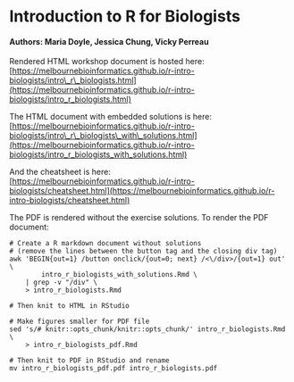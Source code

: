 # Introduction to R for Biologists

#### Authors: Maria Doyle, Jessica Chung, Vicky Perreau

Rendered HTML workshop document is hosted here:  
[https://melbournebioinformatics.github.io/r-intro-biologists/intro\_r\_biologists.html](https://melbournebioinformatics.github.io/r-intro-biologists/intro_r_biologists.html)

The HTML document with embedded solutions is here:
[https://melbournebioinformatics.github.io/r-intro-biologists/intro\_r\_biologists\_with\_solutions.html](https://melbournebioinformatics.github.io/r-intro-biologists/intro_r_biologists_with_solutions.html)

And the cheatsheet is here:  
[https://melbournebioinformatics.github.io/r-intro-biologists/cheatsheet.html](https://melbournebioinformatics.github.io/r-intro-biologists/cheatsheet.html)

The PDF is rendered without the exercise solutions. To render the PDF document:

```
# Create a R markdown document without solutions
# (remove the lines between the button tag and the closing div tag)
awk 'BEGIN{out=1} /button onclick/{out=0; next} /<\/div>/{out=1} out' \
        intro_r_biologists_with_solutions.Rmd \
    | grep -v "/div" \
    > intro_r_biologists.Rmd

# Then knit to HTML in RStudio

# Make figures smaller for PDF file
sed 's/# knitr::opts_chunk/knitr::opts_chunk/' intro_r_biologists.Rmd \
    > intro_r_biologists_pdf.Rmd

# Then knit to PDF in RStudio and rename
mv intro_r_biologists_pdf.pdf intro_r_biologists.pdf
```

